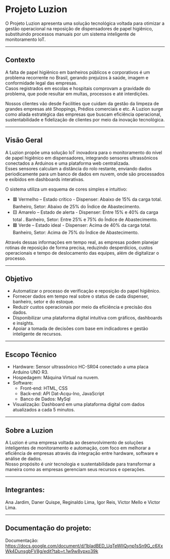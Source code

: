 # Projeto Luzion

O Projeto Luzion apresenta uma solução tecnológica voltada para otimizar a gestão operacional na reposição de dispensadores de papel higiênico, substituindo processos manuais por um sistema inteligente de monitoramento IoT. 

---

## Contexto

A falta de papel higiênico em banheiros públicos e corporativos é um problema recorrente no Brasil, gerando prejuízos à saúde, imagem e conformidade legal das empresas.  
Casos registrados em escolas e hospitais comprovam a gravidade do problema, que pode resultar em multas, processos e até interdições.  

Nossos clientes vão desde Facilities que cuidam da gestão da limpeza de grandes empresas até Shoppings, Prédios comerciais e etc.
A Luzion surge como aliada estratégica das empresas que buscam eficiência operacional, sustentabilidade e fidelização de clientes por meio da inovação tecnológica.

---

## Visão Geral

A Luzion propõe uma solução IoT inovadora para o monitoramento do nível de papel higiênico em dispensadores, integrando sensores ultrassônicos conectados a Arduinos e uma plataforma web centralizada.  
Esses sensores calculam a distância do rolo restante, enviando dados periodicamente para um banco de dados em nuvem, onde são processados e exibidos em dashboards interativas.

O sistema utiliza um esquema de cores simples e intuitivo:

- 🟥 Vermelho – Estado crítico - Dispenser: Abaixo de 15% da carga total. Banheiro, Setor: Abaixo de 25% do Índice de Abastecimento.     
- 🟨 Amarelo – Estado de alerta - Dispenser: Entre 15% e 40% da carga total . Banheiro, Setor: Entre 25% e 75% do Índice de Abastecimento. 
- 🟩 Verde – Estado ideal - Dispenser: Acima de 40% da carga total. Banheiro, Setor: Acima de 75% do Índice de Abastecimento.


Através dessas informações em tempo real, as empresas podem planejar rotinas de reposição de forma precisa, reduzindo desperdícios, custos operacionais e tempo de deslocamento das equipes, além de digitalizar o processo.

---

## Objetivo

- Automatizar o processo de verificação e reposição do papel higiênico.  
- Fornecer dados em tempo real sobre o status de cada dispenser, banheiro, setor e do estoque.  
- Reduzir custos operacionais por meio da eficiência e precisão dos dados.  
- Disponibilizar uma plataforma digital intuitiva com gráficos, dashboards e insights.  
- Apoiar a tomada de decisões com base em indicadores e gestão inteligente de recursos.

---

## Escopo Técnico

- Hardware: Sensor ultrassônico HC-SR04 conectado a uma placa Arduino UNO R3.  
- Hospedagem: Máquina Virtual na nuvem.  
- Software:  
  - Front-end: HTML, CSS   
  - Back-end: API Dat-Acqu-Ino, JavaScript
  - Banco de Dados: MySql  
- Visualização: Dashboard em uma plataforma digital com dados atualizados a cada 5 minutos.  

---

## Sobre a Luzion

A Luzion é uma empresa voltada ao desenvolvimento de soluções inteligentes de monitoramento e automação, com foco em melhorar a eficiência de empresas através da integração entre hardware, software e análise de dados.  
Nosso propósito é unir tecnologia e sustentabilidade para transformar a maneira como as empresas gerenciam seus recursos e operações.


---
## Integrantes: 
Ana Jardim, Daner Quispe, Reginaldo Lima, Igor Reis, Victor Mello e Victor Lima.

---

## Documentação do projeto:


Documentação: https://docs.google.com/document/d/1bladBED_UqTeWllQynp1sSn9G_c6XxWk4DunsgbFV8g/edit?tab=t.1w9w8vpxo39k


